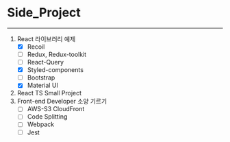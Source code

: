 # Side_Project

<hr/>

1. React 라이브러리 예제
   - [X] Recoil 
   - [ ] Redux, Redux-toolkit 
   - [ ] React-Query
   - [X] Styled-components
   - [ ] Bootstrap
   - [X] Material UI
2. React TS Small Project <br/>
3. Front-end Developer 소양 기르기
   - [ ] AWS-S3 CloudFront
   - [ ] Code Splitting
   - [ ] Webpack
   - [ ] Jest
